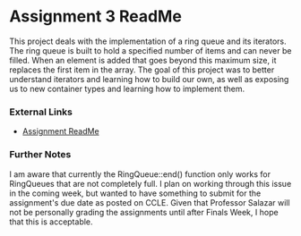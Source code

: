 # Assignment 3 ReadMe

This project deals with the implementation of a ring queue and its iterators. The ring queue is built to hold a specified number of 
items and can never be filled. When an element is added that goes beyond this maximum size, it replaces the first item in the array.
The goal of this project was to better understand iterators and learning how to build our own, as well as exposing us to new container
types and learning how to implement them.

### External Links
- [Assignment ReadMe](https://www.pic.ucla.edu/~rsalazar/pic10c/assignments/hw3/)

### Further Notes
I am aware that currently the RingQueue::end() function only works for RingQueues that are not completely full. I plan on working through
this issue in the coming week, but wanted to have something to submit for the assignment's due date as posted on CCLE. Given that Professor
Salazar will not be personally grading the assignments until after Finals Week, I hope that this is acceptable.
